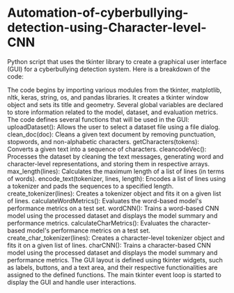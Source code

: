 # Automation-of-cyberbullying-detection-using-Character-level-CNN
Python script that uses the tkinter library to create a graphical user interface (GUI) for a cyberbullying detection system. Here is a breakdown of the code:

The code begins by importing various modules from the tkinter, matplotlib, nltk, keras, string, os, and pandas libraries.
It creates a tkinter window object and sets its title and geometry.
Several global variables are declared to store information related to the model, dataset, and evaluation metrics.
The code defines several functions that will be used in the GUI:
uploadDataset(): Allows the user to select a dataset file using a file dialog.
clean_doc(doc): Cleans a given text document by removing punctuation, stopwords, and non-alphabetic characters.
getCharacters(tokens): Converts a given text into a sequence of characters.
cleancodeVec(): Processes the dataset by cleaning the text messages, generating word and character-level representations, and storing them in respective arrays.
max_length(lines): Calculates the maximum length of a list of lines (in terms of words).
encode_text(tokenizer, lines, length): Encodes a list of lines using a tokenizer and pads the sequences to a specified length.
create_tokenizer(lines): Creates a tokenizer object and fits it on a given list of lines.
calculateWordMetrics(): Evaluates the word-based model's performance metrics on a test set.
wordCNN(): Trains a word-based CNN model using the processed dataset and displays the model summary and performance metrics.
calculateCharMetrics(): Evaluates the character-based model's performance metrics on a test set.
create_char_tokenizer(lines): Creates a character-level tokenizer object and fits it on a given list of lines.
charCNN(): Trains a character-based CNN model using the processed dataset and displays the model summary and performance metrics.
The GUI layout is defined using tkinter widgets, such as labels, buttons, and a text area, and their respective functionalities are assigned to the defined functions.
The main tkinter event loop is started to display the GUI and handle user interactions.

